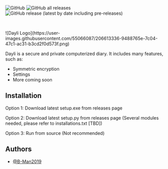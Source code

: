 
![GitHub](https://img.shields.io/github/license/B-Man2019/dayli?style=flat-square)
![GitHub all releases](https://img.shields.io/github/downloads/B-Man2019/dayli/total?logo=github&style=flat-square)
![GitHub release (latest by date including pre-releases)](https://img.shields.io/github/v/release/B-Man2019/dayli?display_name=tag&include_prereleases&logo=github&style=flat-square)
<p>&nbsp;</p>
![Dayli Logo](https://user-images.githubusercontent.com/55066087/206613336-9488765e-7c04-47c1-ac31-b3cd2f0d573f.png)


Dayli is a secure and private computerized diary. It includes many features, such as:
* Symmetric encryption
* Settings
* More coming soon


## Installation
Option 1:
Download latest setup.exe from releases page

Option 2:
Download latest setup.py from releases page (Several modules needed, please refer to installations.txt [TBD])

Option 3:
Run from source (Not recommended)
## Authors

- [@B-Man2019](https://www.github.com/B-Man2019)





